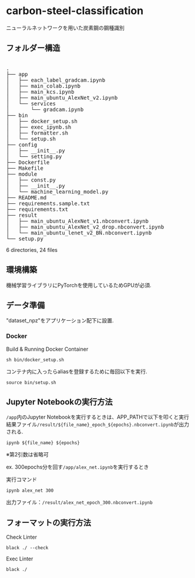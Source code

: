 # carbon-steel-classification
ニューラルネットワークを用いた炭素鋼の鋼種識別

## フォルダー構造
<pre>

.
├── app
│   ├── each_label_gradcam.ipynb
│   ├── main_colab.ipynb
│   ├── main_kcs.ipynb
│   ├── main_ubuntu_AlexNet_v2.ipynb
│   └── services
│       └── gradcam.ipynb
├── bin
│   ├── docker_setup.sh
│   ├── exec_ipynb.sh
│   ├── formatter.sh
│   └── setup.sh
├── config
│   ├── __init__.py
│   └── setting.py
├── Dockerfile
├── Makefile
├── module
│   ├── const.py
│   ├── __init__.py
│   └── machine_learning_model.py
├── README.md
├── requirements.sample.txt
├── requirements.txt
├── result
│   ├── main_ubuntu_AlexNet_v1.nbconvert.ipynb
│   ├── main_ubuntu_AlexNet_v2_drop.nbconvert.ipynb
│   └── main_ubuntu_lenet_v2_BN.nbconvert.ipynb
└── setup.py
</pre>
6 directories, 24 files


## 環境構築
機械学習ライブラリにPyTorchを使用しているためGPUが必須.

## データ準備
"dataset_npz"をアプリケーション配下に設置.

### Docker
Build & Running Docker Container
```
sh bin/docker_setup.sh
```
コンテナ内に入ったらaliasを登録するために毎回以下を実行.
```
source bin/setup.sh
```

<!-- Build
```
docker build -t [name] .
```

立ち上げ
docker start [name]
docker container exec -it [name] bash
cd /root
source bin/setup.sh
```

終了
```
exit
docker stop [name]
``` -->

## Jupyter Notebookの実行方法
`/app`内のJupyter Notebookを実行するときは、APP_PATHで以下を叩くと実行結果ファイル`/result/${file_name}_epoch_${epochs}.nbconvert.ipynb`が出力される.
```
ipynb ${file_name} ${epochs}
```
※第2引数は省略可

ex. 300epochs分を回す`/app/alex_net.ipynb`を実行するとき

実行コマンド
```
ipynb alex_net 300
```
出力ファイル：`/result/alex_net_epoch_300.nbconvert.ipynb`

## フォーマットの実行方法
Check Linter
```
black ./ --check
```

Exec Linter
```
black ./
```
